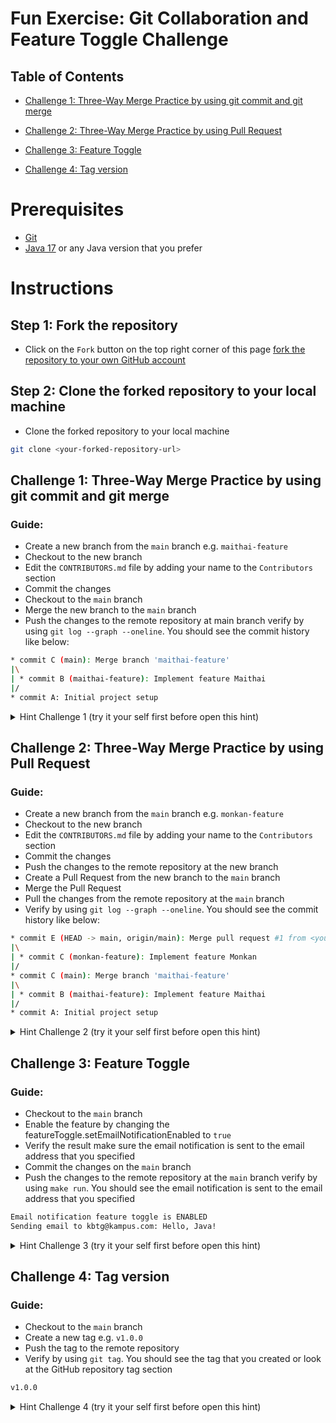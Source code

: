 # Fun Exercise: Git Collaboration and Feature Toggle Challenge
## Table of Contents
- [Challenge 1: Three-Way Merge Practice by using git commit and git merge](#challenge-1-three-way-merge-practice-by-using-git-commit-and-git-merge)

- [Challenge 2: Three-Way Merge Practice by using Pull Request](#challenge-2-three-way-merge-practice-by-using-pull-request)

- [Challenge 3: Feature Toggle](#challenge-3-feature-toggle)

- [Challenge 4: Tag version](#challenge-4-tag-version)

# Prerequisites
- [Git](https://git-scm.com/downloads)
- [Java 17](https://www.oracle.com/java/technologies/downloads/#java17) or any Java version that you prefer

# Instructions
## Step 1: Fork the repository
- Click on the `Fork` button on the top right corner of this page [fork the repository to your own GitHub account](https://docs.github.com/en/pull-requests/collaborating-with-pull-requests/working-with-forks/fork-a-repo#forking-a-repository)

## Step 2: Clone the forked repository to your local machine
- Clone the forked repository to your local machine
```bash
git clone <your-forked-repository-url>
```

## Challenge 1: Three-Way Merge Practice by using git commit and git merge
### Guide:
- Create a new branch from the `main` branch e.g. `maithai-feature`
- Checkout to the new branch
- Edit the `CONTRIBUTORS.md` file by adding your name to the `Contributors` section
- Commit the changes
- Checkout to the `main` branch
- Merge the new branch to the `main` branch
- Push the changes to the remote repository at main branch
verify by using `git log --graph --oneline`. You should see the commit history like below:
```bash
* commit C (main): Merge branch 'maithai-feature'
|\
| * commit B (maithai-feature): Implement feature Maithai
|/
* commit A: Initial project setup
```

<details>
<summary>Hint Challenge 1 (try it your self first before open this hint)</summary>

- Create a new branch from the `main` branch e.g. `maithai-feature`
```bash
git branch maithai-feature
```
- Checkout to the new branch
```bash
git checkout maithai-feature
```
- Edit the `CONTRIBUTORS.md` file by adding your name to the `Contributors` section
- Commit the changes
```bash
git add CONTRIBUTORS.md
git commit -m "Add my name to the Contributors section"
```
- Checkout to the `main` branch
```bash
git checkout main
```
- Merge the new branch to the `main` branch
```bash
git merge maithai-feature --no-ff
```
- Push the changes to the remote repository at main branch
```bash
git push origin main
```

</details>


## Challenge 2: Three-Way Merge Practice by using Pull Request
### Guide:
- Create a new branch from the `main` branch e.g. `monkan-feature`
- Checkout to the new branch
- Edit the `CONTRIBUTORS.md` file by adding your name to the `Contributors` section
- Commit the changes
- Push the changes to the remote repository at the new branch
- Create a Pull Request from the new branch to the `main` branch
- Merge the Pull Request
- Pull the changes from the remote repository at the `main` branch
- Verify by using `git log --graph --oneline`. You should see the commit history like below:
```bash
* commit E (HEAD -> main, origin/main): Merge pull request #1 from <your-github-username>/monkan-feature
|\
| * commit C (monkan-feature): Implement feature Monkan
|/
* commit C (main): Merge branch 'maithai-feature'
|\
| * commit B (maithai-feature): Implement feature Maithai
|/
* commit A: Initial project setup
```

<details>
<summary>Hint Challenge 2 (try it your self first before open this hint)</summary>

- Create a new branch from the `main` branch e.g. `monkan-feature`
```bash
git branch monkan-feature
```
- Checkout to the new branch
```bash
git checkout monkan-feature
```
- Edit the `CONTRIBUTORS.md` file by adding your name to the `Contributors` section
- Commit the changes
```bash
git add CONTRIBUTORS.md
git commit -m "Add my name to the Contributors section"
```
- Push the changes to the remote repository at the new branch
```bash
git push origin monkan-feature
```
- Create a Pull Request from the new branch to the `main` branch
- Merge the Pull Request
- Pull the changes from the remote repository at the `main` branch
```bash
git pull origin main
```

</details>

## Challenge 3: Feature Toggle
### Guide:
- Checkout to the `main` branch
- Enable the feature by changing the featureToggle.setEmailNotificationEnabled to `true`
- Verify the result make sure the email notification is sent to the email address that you specified
- Commit the changes on the `main` branch
- Push the changes to the remote repository at the `main` branch
verify by using `make run`. You should see the email notification is sent to the email address that you specified
```bash
Email notification feature toggle is ENABLED
Sending email to kbtg@kampus.com: Hello, Java!
```

<details>
<summary>Hint Challenge 3 (try it your self first before open this hint)</summary>

- Checkout to the `main` branch
```bash
git checkout main
```
- Enable the feature by changing the featureToggle.setEmailNotificationEnabled to `true`
- Verify the result make sure the email notification is sent to the email address that you specified
```bash
make run
```
- Commit the changes on the `main` branch
```bash
git add src/main/java/com/kbtg/kampus/featuretoggle/FeatureToggle.java
git commit -m "Enable email notification feature toggle"
```
- Push the changes to the remote repository at the `main` branch
```bash
git push origin main
```

</details>

## Challenge 4: Tag version
### Guide:
- Checkout to the `main` branch
- Create a new tag e.g. `v1.0.0`
- Push the tag to the remote repository
- Verify by using `git tag`. You should see the tag that you created or look at the GitHub repository tag section
```bash
v1.0.0
```

<details>
<summary>Hint Challenge 4 (try it your self first before open this hint)</summary>

- Checkout to the `main` branch
```bash
git checkout main
```

- Create a new tag e.g. `v1.0.0`
```bash
git tag -a v1.0.0 -m "Release version 1.0.0 : send email notification"
```

- Push the tag to the remote repository
```bash
git push origin --tags
```

</details>
